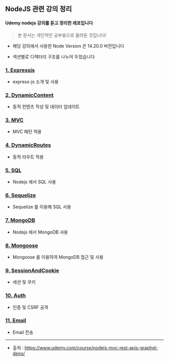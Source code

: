 ## NodeJS 관련 강의 정리

#### Udemy nodejs 강의를 듣고 정리한 레포입니다
> 본 문서는 개인적인 공부용으로 올려둔 것입니다!

- 해당 강의에서 사용한 Node Version 은 14.20.0 버전입니다

- 섹션별로 디렉터리 구조를 나누어 두었습니다

### [ 1. Expressjs ]( https://github.com/divinity6/nodejs-study/tree/master/04ExpressJS )
- express-js 소개 및 사용


### [ 2. DynamicContent ]( https://github.com/divinity6/nodejs-study/tree/master/05DynamicContent )
- 동적 컨텐츠 작성 및 데이터 업데이트


### [ 3. MVC ]( https://github.com/divinity6/nodejs-study/tree/master/06MVC )
- MVC 패턴 적용


### [ 4. DynamicRoutes ]( https://github.com/divinity6/nodejs-study/tree/master/08DynamicRoute )
- 동적 라우트 적용


### [ 5. SQL ]( https://github.com/divinity6/nodejs-study/tree/master/09SQL )
- Nodejs 에서 SQL 사용


### [ 6. Sequelize ]( https://github.com/divinity6/nodejs-study/tree/master/10Sequelize )
- Sequelize 를 이용해 SQL 사용


### [ 7. MongoDB ]( https://github.com/divinity6/nodejs-study/tree/master/11MongoDB )
- Nodejs 에서 MongoDB 사용


### [ 8. Mongoose ]( https://github.com/divinity6/nodejs-study/tree/master/12Mongoose )
- Mongoose 를 이용하여 MongoDB 접근 및 사용


### [ 9. SessionAndCookie ]( https://github.com/divinity6/nodejs-study/tree/master/13SessionAndCookie )
- 세션 및 쿠키


### [ 10. Auth ]( https://github.com/divinity6/nodejs-study/tree/master/14Auth )
- 인증 및 CSRF 공격


### [ 11. Email ]( https://github.com/divinity6/nodejs-study/tree/master/15Email )
- Email 전송


---

- 출처 : https://www.udemy.com/course/nodejs-mvc-rest-apis-graphql-deno/
